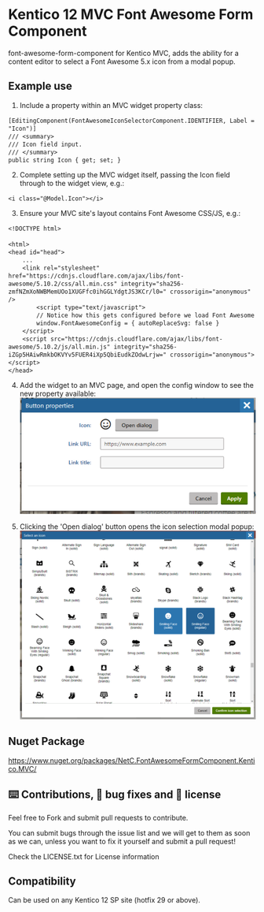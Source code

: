 # Kentico 12 MVC Font Awesome Form Component
font-awesome-form-component for Kentico MVC, adds the ability for a content editor to select a Font Awesome 5.x icon from a modal popup.

## Example use
1. Include a property within an MVC widget property class:
```
[EditingComponent(FontAwesomeIconSelectorComponent.IDENTIFIER, Label = "Icon")]
/// <summary>
/// Icon field input.
/// </summary>
public string Icon { get; set; }
```

2. Complete setting up the MVC widget itself, passing the Icon field through to the widget view, e.g.:
```
<i class="@Model.Icon"></i>
```

3. Ensure your MVC site's layout contains Font Awesome CSS/JS, e.g.:
```
<!DOCTYPE html>

<html>
<head id="head">
    ...
    <link rel="stylesheet" href="https://cdnjs.cloudflare.com/ajax/libs/font-awesome/5.10.2/css/all.min.css" integrity="sha256-zmfNZmXoNWBMemUOo1XUGFfc0ihGGLYdgtJS3KCr/l0=" crossorigin="anonymous" />
        <script type="text/javascript">
        // Notice how this gets configured before we load Font Awesome
        window.FontAwesomeConfig = { autoReplaceSvg: false }
    </script>
    <script src="https://cdnjs.cloudflare.com/ajax/libs/font-awesome/5.10.2/js/all.min.js" integrity="sha256-iZGp5HAiwRmkbOKVYv5FUER4iXp5QbiEudkZOdwLrjw=" crossorigin="anonymous"></script>
</head>
```

4. Add the widget to an MVC page, and open the config window to see the new property available:
![form component image](https://github.com/liamgold/font-awesome-form-component/blob/master/img/FormComponent.PNG?raw=true)

5. Clicking the 'Open dialog' button opens the icon selection modal popup:
![form component modal image](https://github.com/liamgold/font-awesome-form-component/blob/master/img/FormComponentModal.PNG?raw=true)

## Nuget Package
https://www.nuget.org/packages/NetC.FontAwesomeFormComponent.Kentico.MVC/

## ⌨️ Contributions, 🐛 bug fixes and 📜 license
Feel free to Fork and submit pull requests to contribute.

You can submit bugs through the issue list and we will get to them as soon as we can, unless you want to fix it yourself and submit a pull request!

Check the LICENSE.txt for License information

## Compatibility
Can be used on any Kentico 12 SP site (hotfix 29 or above).
